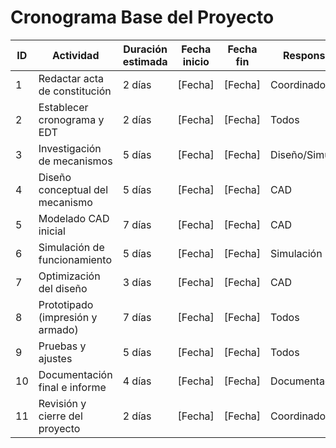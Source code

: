 # Cronograma Base del Proyecto

| ID | Actividad                            | Duración estimada | Fecha inicio | Fecha fin    | Responsable     |
|----|--------------------------------------|--------------------|--------------|--------------|-----------------|
| 1  | Redactar acta de constitución        | 2 días             | [Fecha]      | [Fecha]      | Coordinador     |
| 2  | Establecer cronograma y EDT          | 2 días             | [Fecha]      | [Fecha]      | Todos           |
| 3  | Investigación de mecanismos           | 5 días             | [Fecha]      | [Fecha]      | Diseño/Simulación |
| 4  | Diseño conceptual del mecanismo      | 5 días             | [Fecha]      | [Fecha]      | CAD             |
| 5  | Modelado CAD inicial                 | 7 días             | [Fecha]      | [Fecha]      | CAD             |
| 6  | Simulación de funcionamiento         | 5 días             | [Fecha]      | [Fecha]      | Simulación      |
| 7  | Optimización del diseño              | 3 días             | [Fecha]      | [Fecha]      | CAD             |
| 8  | Prototipado (impresión y armado)     | 7 días             | [Fecha]      | [Fecha]      | Todos           |
| 9  | Pruebas y ajustes                    | 5 días             | [Fecha]      | [Fecha]      | Todos           |
| 10 | Documentación final e informe        | 4 días             | [Fecha]      | [Fecha]      | Documentación   |
| 11 | Revisión y cierre del proyecto       | 2 días             | [Fecha]      | [Fecha]      | Coordinador     |
